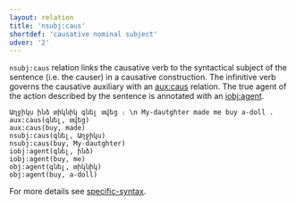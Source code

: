 ```yaml
---
layout: relation
title: 'nsubj:caus'
shortdef: 'causative nominal subject'
udver: '2'
---
```


`nsubj:caus` relation links the causative verb to the syntactical subject of the sentence (i.e. the causer) in a causative construction.
The infinitive verb governs the causative auxiliary with an [aux:caus]() relation. The true agent of the action described by the sentence is annotated with an [iobj:agent]().

~~~ sdparse
Աղջիկս ինձ տիկնիկ գնել տվեց ։ \n My-dautghter made me buy a-doll .
aux:caus(գնել, տվեց)
aux:caus(buy, made)
nsubj:caus(գնել, Աղջիկս)
nsubj:caus(buy, My-dautghter)
iobj:agent(գնել, ինձ)
iobj:agent(buy, me)
obj:agent(գնել, տիկնիկ)
obj:agent(buy, a-doll)
~~~

For more details see [specific-syntax](http://universaldependencies.org/hy/overview/specific-syntax.html).
